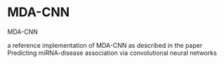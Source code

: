 # MDA-CNN
MDA-CNN

a reference implementation of MDA-CNN as described in the paper<br>
Predicting miRNA-disease association via convolutional neural networks
